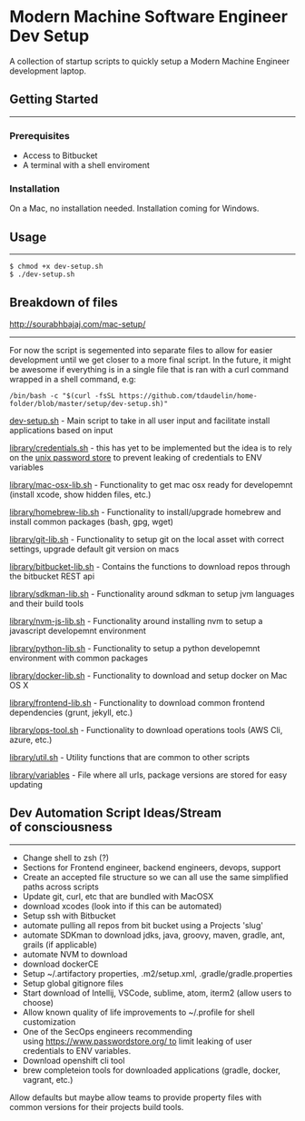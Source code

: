 # Modern Machine Software Engineer Dev Setup

A collection of startup scripts to quickly setup a Modern Machine Engineer development laptop.

<!-- GETTING STARTED -->
## Getting Started
___

### Prerequisites
* Access to Bitbucket
* A terminal with a shell enviroment

### Installation

On a Mac, no installation needed.
Installation coming for Windows.

<!-- USAGE EXAMPLES -->
## Usage
___
```
$ chmod +x dev-setup.sh
$ ./dev-setup.sh
```

## Breakdown of files
http://sourabhbajaj.com/mac-setup/

___
For now the script is segemented into separate files to allow for easier development until we get closer to a more final script.
In the future, it might be awesome if everything is in a single file that is ran with a curl command wrapped in a shell command, e.g:

```
/bin/bash -c "$(curl -fsSL https://github.com/tdaudelin/home-folder/blob/master/setup/dev-setup.sh)"
```

[dev-setup.sh](https://example.com) - Main script to take in all user input and facilitate install applications based on input

[library/credentials.sh](https://example.com) - this has yet to be implemented but the idea is to rely on the [unix password store](https://www.passwordstore.org/) to prevent leaking of credentials to ENV variables

[library/mac-osx-lib.sh](https://example.com) - Functionality to get mac osx ready for developemnt (install xcode, show hidden files, etc.)

[library/homebrew-lib.sh](https://example.com) - Functionality to install/upgrade homebrew and install common packages (bash, gpg, wget)

[library/git-lib.sh](https://example.com) - Functionality to setup git on the local asset with correct settings, upgrade default git version on macs

[library/bitbucket-lib.sh](https://example.com) - Contains the functions to download repos through the bitbucket REST api

[library/sdkman-lib.sh](https://example.com) - Functionality around sdkman to setup jvm languages and their build tools

[library/nvm-js-lib.sh](https://example.com) - Functionality around installing nvm to setup a javascript developemnt environment

[library/python-lib.sh](https://example.com) - Functionality to setup a python developemnt environment with common packages

[library/docker-lib.sh](https://example.com) - Functionality to download and setup docker on Mac OS X

[library/frontend-lib.sh](https://example.com) - Functionality to download common frontend dependencies (grunt, jekyll, etc.)

[library/ops-tool.sh](https://example.com) - Functionality to download operations tools (AWS Cli, azure, etc.)

[library/util.sh](https://example.com) - Utility functions that are common to other scripts

[library/variables](https://example.com) - File where all urls, package versions are stored for easy updating

        
## Dev Automation Script Ideas/Stream of consciousness
___
- Change shell to zsh (?)
- Sections for Frontend engineer, backend engineers, devops, support
- Create an accepted file structure so we can all use the same simplified paths across scripts
- Update git, curl, etc that are bundled with MacOSX
- download xcodes (look into if this can be automated)
- Setup ssh with Bitbucket
- automate pulling all repos from bit bucket using a Projects 'slug'
- automate SDKman to download jdks, java, groovy, maven, gradle, ant, grails (if applicable)
- automate NVM to download 
- download dockerCE
- Setup ~/.artifactory properties, .m2/setup.xml, .gradle/gradle.properties
- Setup global gitignore files
- Start download of Intellij, VSCode, sublime, atom, iterm2 (allow users to choose)
- Allow known quality of life improvements to ~/.profile for shell customization
- One of the SecOps engineers recommending using https://www.passwordstore.org/ to limit leaking of user credentials to ENV variables.
- Download openshift cli tool
- brew completeion tools for downloaded applications (gradle, docker, vagrant, etc.)

Allow defaults but maybe allow teams to provide property files with common versions for their projects build tools.